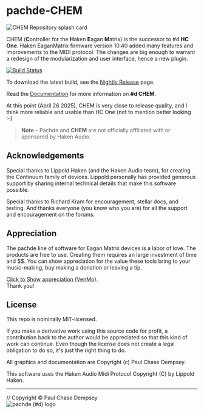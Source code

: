 # pachde-CHEM

![CHEM Repository splash card](doc/image/repo-card.png)

CHEM (**C**ontroller for the **H**aken **E**agan **M**atrix) is the successor to #d **HC One**.
Haken EaganMatrix firmware version 10.40 added many features and improvements to the MIDI protocol.
The changes are big enough to warrant a redesign of the modularization and user interface, hence a new plugin.

[![Build Status](https://github.com/Paul-Dempsey/pachde-CHEM/actions/workflows/build-plugin.yml/badge.svg)](https://github.com/Paul-Dempsey/pachde--CHEM/actions/workflows/build-plugin.yml)

To download the latest build, see the [Nightly Release](https://github.com/Paul-Dempsey/pachde-CHEM/releases/tag/Nightly) page.

Read the [Documentation](./doc/index.md#pachde-chem) for more information on **#d CHEM**.

At this point (April 26 2025), CHEM is very close to release quality, and I think more reliable and usable than HC One (not to mention better looking :-)

> **Note** –
> Pachde and **CHEM** are not officially affiliated with or sponsored by Haken Audio.

## Acknowledgements

Special thanks to Lippold Haken (and the Haken Audio team), for creating the Continuum family of devices.
Lippold personally has provided generous support by sharing internal technical details that make this software possible.

Special thanks to Richard Kram for encouragement, stellar docs, and testing.
And thanks everyone (you know who you are) for all the support and encouragement on the forums.

## Appreciation

The pachde line of software for Eagan Matrix devices is a labor of love. The products are free to use.
Creating them requires an large investment of time and $$.
You can show appreciation for the value these tools bring to your music-making, buy making a donation or leaving a tip.

[Click to Show appreciation (VenMo)](https://venmo.com/u/pcdempsey). \
Thank you!

## License

This repo is nominally MIT-licensed.

If you make a derivative work using this source code for profit, a contribution back to the author would be appreciated so that this kind of work can continue.
Even though the license does not create a legal obligation to do so, it's just the right thing to do.

All graphics and documentation are Copyright (c) Paul Chase Dempsey.

This software uses the Haken Audio Midi Protocol Copyright (C) by Lippold Haken.

---

// Copyright © Paul Chase Dempsey\
![pachde (#d) logo](./doc/image/Logo.svg)

